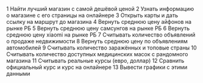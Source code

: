 1	Найти лучший магазин с самой дешёвой ценой
2	Узнать информацию о магазине с его страницы на онлайнере
3	Открыть карты и дать ссылку на маршрут до магазина
4	Вернуть среднюю цену айфонов на рынке РБ
5	Вернуть среднюю цену самсунгов на рынке РБ
6   Вернуть среднюю цену xiaomi на рынке РБ
7	Считывать количество объявлений о продаже недвижимости
8	Вернуть среднюю цену по объявлениям автомобилей
9	Считывать количество заражённых и топовые страны
10  Считывать количество доступных медицинских масок с рандомного магазина
11	Считывать реальные курсы (евро, доллар)
12  Сравнить официальный курс и курс на онлайнере
13	Вывести графики с этими данными